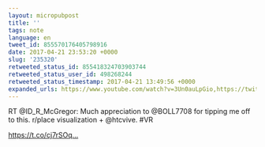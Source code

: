 ```yaml
---
layout: micropubpost
title: ''
tags: note
language: en
tweet_id: 855570176405798916
date: 2017-04-21 23:53:20 +0000
slug: '235320'
retweeted_status_id: 855418324703903744
retweeted_status_user_id: 498268244
retweeted_status_timestamp: 2017-04-21 13:49:56 +0000
expanded_urls: https://www.youtube.com/watch?v=3Un0auLpGio,https://twitter.com/ID_R_McGregor/status/855418324703903744/video/1
---
```

RT @ID_R_McGregor: Much appreciation to @BOLL7708 for tipping me off to this.  r/place visualization + @htcvive.  #VR

https://t.co/cj7rSOq…
